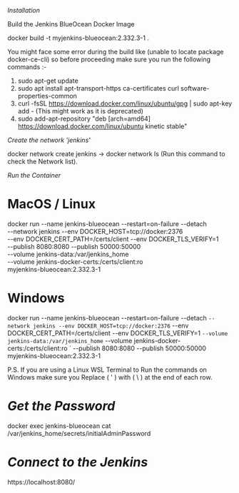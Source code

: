 _Installation_

Build the Jenkins BlueOcean Docker Image

docker build -t myjenkins-blueocean:2.332.3-1 .

You might face some error during  the build like (unable to locate package docker-ce-cli)
so before proceeding make sure you run the following commands :-

1. sudo apt-get update
2. sudo apt install apt-transport-https ca-certificates curl software-properties-common
3. curl -fsSL https://download.docker.com/linux/ubuntu/gpg | sudo apt-key add -  (This might work as it is deprecated)
4. sudo add-apt-repository "deb [arch=amd64] https://download.docker.com/linux/ubuntu kinetic stable"

_Create the network 'jenkins'_

docker network create jenkins -> docker network ls (Run this command to check the Network list).

_Run the Container_

MacOS / Linux
=============

docker run --name jenkins-blueocean --restart=on-failure --detach \
  --network jenkins --env DOCKER_HOST=tcp://docker:2376 \
  --env DOCKER_CERT_PATH=/certs/client --env DOCKER_TLS_VERIFY=1 \
  --publish 8080:8080 --publish 50000:50000 \
  --volume jenkins-data:/var/jenkins_home \
  --volume jenkins-docker-certs:/certs/client:ro \
  myjenkins-blueocean:2.332.3-1


Windows
=======

docker run --name jenkins-blueocean --restart=on-failure --detach `
  --network jenkins --env DOCKER_HOST=tcp://docker:2376 `
  --env DOCKER_CERT_PATH=/certs/client --env DOCKER_TLS_VERIFY=1 `
  --volume jenkins-data:/var/jenkins_home `
  --volume jenkins-docker-certs:/certs/client:ro `
  --publish 8080:8080 --publish 50000:50000 myjenkins-blueocean:2.332.3-1

P.S. If you are using a Linux WSL Terminal to Run the commands on Windows make sure you Replace ( ' ) with ( \ ) at the end of each row.


_Get the Password_
==================

docker exec jenkins-blueocean cat /var/jenkins_home/secrets/initialAdminPassword


_Connect to the Jenkins_
========================

https://localhost:8080/









